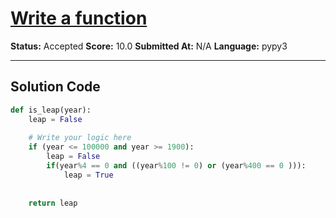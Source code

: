 # [Write a function](https://www.hackerrank.com/challenges/write-a-function/problem)

**Status:** Accepted
**Score:** 10.0
**Submitted At:** N/A
**Language:** pypy3

---

## Solution Code

```python
def is_leap(year):
    leap = False
    
    # Write your logic here
    if (year <= 100000 and year >= 1900):
        leap = False
        if(year%4 == 0 and ((year%100 != 0) or (year%400 == 0 ))):
            leap = True
            
         
    return leap


